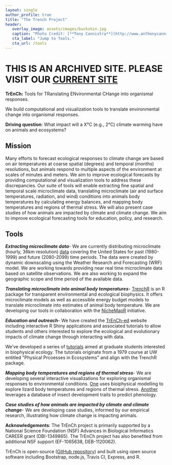 ```yaml
---
layout: single
author_profile: true
title: "The Trench Project"
header:
   overlay_image: assets/images/buckskin.jpg
   caption: "Photo Credit: [**Tony Cannistra**](http://www.anthonycannistra.com)"
   cta_label: "Jump to Tools."
   cta_url: /tools
---
```

# THIS IS AN ARCHIVED SITE. PLEASE VISIT OUR [CURRENT SITE](http://www.trenchproject.com)

**TrEnCh:** Tools for TRanslating ENvironmental CHange into organismal responses.

We build computational and visualization tools to translate environmental change into organismal responses.

**Driving question**: What impact will a X°C (e.g., 2°C) climate warming have on animals and ecosystems?

## Mission
Many efforts to forecast ecological responses to climate change are based on air temperatures at coarse spatial (degrees) and temporal (months) resolutions, but animals respond to multiple aspects of the environment at scales of minutes and meters.  We aim to improve ecological forecasts by providing computational and visualization tools to address these discrepancies.  Our suite of tools will enable extracting fine spatial and temporal scale microclimate data, translating microclimate (air and surface temperatures, radiation, and wind) conditions into animals body temperatures by calculating energy balances, and mapping body temperatures and regions of thermal stress.  We will also present case studies of how animals are impacted by climate and climate change.  We aim to improve ecological forecasting tools for education, policy, and research.

## Tools

***Extracting microclimate data***-  We are currently distributing microclimate (hourly, 36km resolution) [data](http://microclim.org/) covering the United States for past (1980-1999) and future (2080-2099) time periods.  The data were created by dynamic downscaling using the Weather Research and Forecasting (WRF) model.  We are working towards providing near real time microclimate data based on satellite observations.  We are also working to expand the geographic scope and time period of the available data.

***Translating microclimate into animal body temperatures***- [TrenchR](https://github.com/trenchproject/TrenchR) is an R package for transparent environmental and ecological biophysics. It offers microclimate models as well as accessible energy budget models to translate microclimate into estimates of animal body temperature.  We are developing our tools in collaboration with the [NicheMapR](https://twitter.com/nichemapr) initiative.

***Education and outreach***- We have created the [TrEnCh-ed](https://trench-ed.github.io/) website including interactive R Shiny applications and associated tutorials to allow students and others interested to explore the ecological and evolutionary impacts of climate change through interacting with data.

We’ve developed a series of [tutorials](https://bookdown.org/huckley/Physical_Processes_In_Ecosystems/) aimed at graduate students interested in biophysical ecology. The tutorials originate from a 1979 course at UW entitled "Physical Prcoesses in Ecosystems" and align with the TrenchR package.

***Mapping body temperatures and regions of thermal stress***- We are developing several interactive visualizations for exploring organismal responses to environmental conditions. [One](http://18.221.236.49:3838/myapp/) uses bioiphysical modelling to explore lizard body temperatures and regions of thermal stress. [Another](https://insectphenology.ml/) leverages a database of insect development traits to predict phenology.

***Case studies of how animals are impacted by climate and climate change***- We are developing case studies, informed by our empirical research, illustrating how climate change is impacting animals.

**Acknowledgements**: The TrEnCh project is primarily supported by a National Science Foundation (NSF) Advances in Biological Informatics CAREER grant (DBI-1349865).  The TrEnCh project has also benefited from additional NSF support (EF-1065638, DEB-1120062).

TrEnCh is open-source ([GitHub repository](https://github.com/trenchproject)) and built using open source software including Bootstrap, node.js, Travis CI, Express, and R.  

